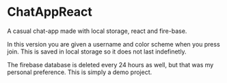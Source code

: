 # ChatAppReact
A casual chat-app made with local storage, react and fire-base.

In this version you are given a username and color scheme when you press join. This is saved in local storage so it does not last indefinetly.

The firebase database is deleted every 24 hours as well, but that was my personal preference. This is simply a demo project.
